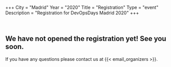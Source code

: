 +++
City = "Madrid"
Year = "2020"
Title = "Registration"
Type = "event"
Description = "Registration for DevOpsDays Madrid 2020"
+++

<br>

<h2> We have not opened the registration yet! See you soon.</h2>

If you have any questions please contact us at {{< email_organizers >}}. 
